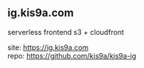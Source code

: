 ## ig.kis9a.com

serverless frontend s3 + cloudfront

site: <https://ig.kis9a.com>  
repo: <https://github.com/kis9a/kis9a-ig>
